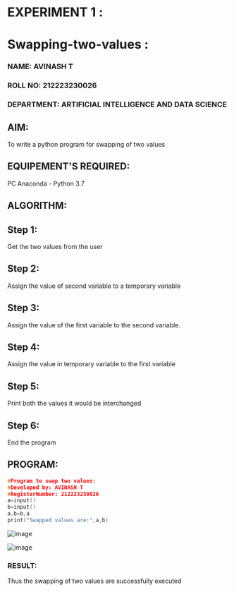 # EXPERIMENT 1 :
# Swapping-two-values :
### NAME: AVINASH T
### ROLL NO: 212223230026
### DEPARTMENT: ARTIFICIAL INTELLIGENCE AND DATA SCIENCE
## AIM:
To write a python program for swapping of two values
## EQUIPEMENT'S REQUIRED: 
PC
Anaconda - Python 3.7
## ALGORITHM: 
## Step 1:
Get the two values from the user
## Step 2: 
Assign the value of second variable to a temporary variable 
## Step 3: 
Assign the value of the first variable to the second variable.
## Step 4:  
Assign the value in temporary variable to the first variable
## Step 5: 
Print both the values it would be interchanged
## Step 6: 
End the program
## PROGRAM:

```c
#Program to swap two values:
#Developed by: AVINASH T
#RegisterNumber: 212223230026
a=input()
b=input()
a,b=b,a
print("Swapped values are:",a,b)
```

![image](https://github.com/AVINASH05T/Swapping-two-values/assets/151514286/fb42e139-2c89-4edb-a905-5675f9ced81b)

![image](https://github.com/AVINASH05T/Swapping-two-values/assets/151514286/8c04a5f9-e935-49d6-b19a-9a05924a1b5a)


### RESULT:
Thus the swapping of two values are successfully executed



